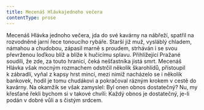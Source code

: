 ```yaml
---
title: Mecenáš Hlávkajednoho večera
contentType: prose
---
```


<section>

Mecenáš Hlávka jednoho večera, jda do své kavárny na nábřeží, spatřil na rozvodněné jarní řece tonoucího rybáře. Starší již muž, vysláblý chladem, námahou a chudobou, zápasil marně s proudem, strháván i se svou převrženou loďkou blíž a blíže k hučícímu splavu. Přihlížející Pražané soudili, že zde, za touto hranicí, čeká nešťastníka jistá smrt. Mecenáš Hlávka však mocným rozmachem odstrčil několik škarohlídů, přistoupil k zábradlí, vyňal z kapsy hrst mincí, mezi nimiž nacházelo se i několik bankovek, hodil je tomu chudákovi a pokračoval rázným krokem v cestě do kavárny. Na okamžik se však zamyslel: Byl onen obnos dostatečný? Nu, my křesťané řekli bychom si v takové chvíli: Každý obnos je dostatečný, je-li podán v dobré vůli a s čistým srdcem.

</section>
